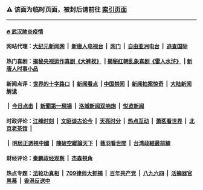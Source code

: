 ### ⚠️ 该面为临时页面，被封后请前往 [索引页面](../link4.md)

---

#### [🔥 武汉肺炎疫情](http://164.90.159.141:10000/videos/corona/)

#### 网站代理：[大纪元新闻网](http://164.90.159.141:10080/gb/) &nbsp;|&nbsp; [新唐人电视台](http://164.90.159.141:8808/gb/) &nbsp;|&nbsp; [网门](http://164.90.159.141:11000/) &nbsp;|&nbsp; [自由亚洲电台](http://164.90.159.141:9800/mandarin/) &nbsp;|&nbsp; [追查国际](http://164.90.159.141:10010/)

#### 热门喜剧：[揭秘央视运作喜剧《大裤衩》](http://164.90.159.141:10000/videos/res/big-shorts/) &nbsp;|&nbsp;[揭秘红朝乱象喜剧《雷人水浒》](http://164.90.159.141:10000/videos/res/OutlawsOfMarsh/) &nbsp;|&nbsp;[新唐人时事小品](http://164.90.159.141:10000/videos/res/comedy/)

#### 新闻点评：[世界的十字路口](http://164.90.159.141/tanghao/) &nbsp;|&nbsp; [新闻看点](http://164.90.159.141/news-insight/) &nbsp;|&nbsp;[中国禁闻](http://164.90.159.141/ntdtv-news/) &nbsp;|&nbsp; [新闻拍案惊奇](http://164.90.159.141/dayu/) &nbsp;|&nbsp; [大陆新闻解读](http://164.90.159.141/ntdtv-comedy/)
####   &nbsp;|&nbsp;  [今日点击](http://164.90.159.141/news-click/)  &nbsp;|&nbsp; [新聞第一現場](http://164.90.159.141/primary-scene/) &nbsp;|&nbsp; [洛城新闻双响炮](http://164.90.159.141/la-news/) &nbsp;|&nbsp; [悦览新闻](http://164.90.159.141/dingyue/)

#### 时政评论：[江峰时刻](http://164.90.159.141/today-in-history/) &nbsp;|&nbsp; [文昭谈古论今](http://164.90.159.141/wenzhao/) &nbsp;|&nbsp; [天亮时分](http://164.90.159.141/tianliang/) &nbsp;|&nbsp; [热点互动](http://164.90.159.141/ntdtv-rdhd/) &nbsp;|&nbsp; [萧茗看世界](http://164.90.159.141/simonegao/) &nbsp;|&nbsp; [北京老茶馆](http://164.90.159.141/teahouse/)  &nbsp;|&nbsp;  
####   &nbsp;|&nbsp;  [明居正透視中國](http://164.90.159.141/decoding-china/)  &nbsp;|&nbsp; [陳破空縱論天下](http://164.90.159.141/pokong/)  &nbsp;|&nbsp; [薇羽看世間](http://164.90.159.141/weiyu/)  &nbsp;|&nbsp; [台湾政經最前線](http://164.90.159.141/taiwan/)   

#### 财经评论：[秦鹏政经观察](http://164.90.159.141/qinpeng/) &nbsp;|&nbsp; [杰森視角 ](http://164.90.159.141/jason/)

#### 热点专题：[法轮功真相](http://164.90.159.141:10000/videos/truth.html) &nbsp;|&nbsp; [709律师大抓捕](http://164.90.159.141:10000/videos/709/) &nbsp;|&nbsp; [百年共产党](http://164.90.159.141:10000/videos/ccp.html) &nbsp;|&nbsp; [八九六四](http://164.90.159.141:10000/videos/88/)  &nbsp;|&nbsp; [活摘器官黑幕](http://164.90.159.141:10000/videos/res/Organs/)  &nbsp;|&nbsp; [香港反送中](http://164.90.159.141:10000/videos/res/hk/) 

<img src='http://gfw-breaker.win/link4.md' width='0px' height='0px'/>


